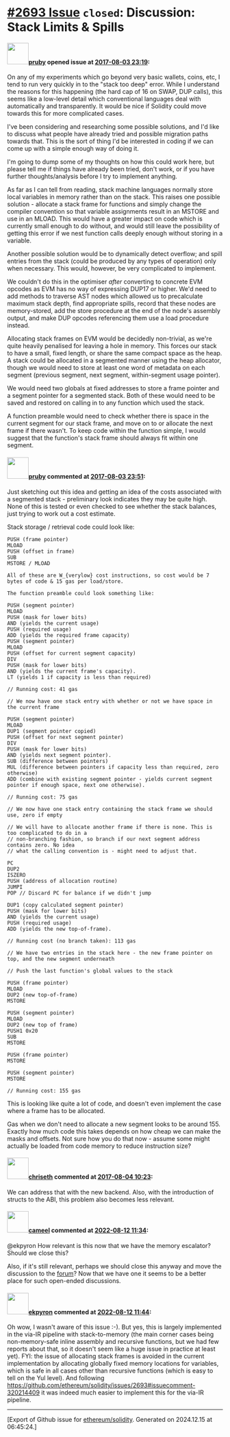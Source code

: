 # [\#2693 Issue](https://github.com/ethereum/solidity/issues/2693) `closed`: Discussion: Stack Limits & Spills

#### <img src="https://avatars.githubusercontent.com/u/133988?v=4" width="50">[pruby](https://github.com/pruby) opened issue at [2017-08-03 23:19](https://github.com/ethereum/solidity/issues/2693):

On any of my experiments which go beyond very basic wallets, coins, etc, I tend to run very quickly in to the "stack too deep" error. While I understand the reasons for this happening (the hard cap of 16 on SWAP, DUP calls), this seems like a low-level detail which conventional languages deal with automatically and transparently. It would be nice if Solidity could move towards this for more complicated cases.

I've been considering and researching some possible solutions, and I'd like to discuss what people have already tried and possible migration paths towards that. This is the sort of thing I'd be interested in coding if we can come up with a simple enough way of doing it.

I'm going to dump some of my thoughts on how this could work here, but please tell me if things have already been tried, don't work, or if you have further thoughts/analysis before I try to implement anything.

As far as I can tell from reading, stack machine languages normally store local variables in memory rather than on the stack. This raises one possible solution - allocate a stack frame for functions and simply change the compiler convention so that variable assignments result in an MSTORE and use in an MLOAD. This would have a greater impact on code which is currently small enough to do without, and would still leave the possibility of getting this error if we nest function calls deeply enough without storing in a variable.

Another possible solution would be to dynamically detect overflow; and spill entries from the stack (could be produced by any types of operation) only when necessary. This would, however, be very complicated to implement.

We couldn't do this in the optimiser _after_ converting to concrete EVM opcodes as EVM has no way of expressing DUP17 or higher. We'd need to add methods to traverse AST nodes which allowed us to precalculate maximum stack depth, find appropriate spills, record that these nodes are memory-stored, add the store procedure at the end of the node's assembly output, and make DUP opcodes referencing them use a load procedure instead.

Allocating stack frames on EVM would be decidedly non-trivial, as we're quite heavily penalised for leaving a hole in memory. This forces our stack to have a small, fixed length, or share the same compact space as the heap. A stack could be allocated in a segmented manner using the heap allocator, though we would need to store at least one word of metadata on each segment (previous segment, next segment, within-segment usage pointer).

We would need two globals at fixed addresses to store a frame pointer and a segment pointer for a segmented stack. Both of these would need to be saved and restored on calling in to any function which used the stack.

A function preamble would need to check whether there is space in the current segment for our stack frame, and move on to or allocate the next frame if there wasn't. To keep code within the function simple, I would suggest that the function's stack frame should always fit within one segment.

#### <img src="https://avatars.githubusercontent.com/u/133988?v=4" width="50">[pruby](https://github.com/pruby) commented at [2017-08-03 23:51](https://github.com/ethereum/solidity/issues/2693#issuecomment-320119766):

Just sketching out this idea and getting an idea of the costs associated with a segmented stack - preliminary look indicates they may be quite high. None of this is tested or even checked to see whether the stack balances, just trying to work out a cost estimate.

Stack storage / retrieval code could look like:

```
PUSH (frame pointer)
MLOAD
PUSH (offset in frame)
SUB
MSTORE / MLOAD

All of these are W_{verylow} cost instructions, so cost would be 7 bytes of code & 15 gas per load/store.

The function preamble could look something like:

PUSH (segment pointer)
MLOAD
PUSH (mask for lower bits)
AND (yields the current usage)
PUSH (required usage)
ADD (yields the required frame capacity)
PUSH (segment pointer)
MLOAD
PUSH (offset for current segment capacity)
DIV
PUSH (mask for lower bits)
AND (yields the current frame's capacity).
LT (yields 1 if capacity is less than required)

// Running cost: 41 gas

// We now have one stack entry with whether or not we have space in the current frame

PUSH (segment pointer)
MLOAD
DUP1 (segment pointer copied)
PUSH (offset for next segment pointer)
DIV
PUSH (mask for lower bits)
AND (yields next segment pointer).
SUB (difference between pointers)
MUL (difference between pointers if capacity less than required, zero otherwise)
ADD (combine with existing segment pointer - yields current segment pointer if enough space, next one otherwise).

// Running cost: 75 gas

// We now have one stack entry containing the stack frame we should use, zero if empty

// We will have to allocate another frame if there is none. This is too complicated to do in a
// non-branching fashion, so branch if our next segment address contains zero. No idea
// what the calling convention is - might need to adjust that.

PC
DUP2
ISZERO
PUSH (address of allocation routine)
JUMPI
POP // Discard PC for balance if we didn't jump

DUP1 (copy calculated segment pointer)
PUSH (mask for lower bits)
AND (yields the current usage)
PUSH (required usage)
ADD (yields the new top-of-frame).

// Running cost (no branch taken): 113 gas

// We have two entries in the stack here - the new frame pointer on top, and the new segment underneath

// Push the last function's global values to the stack

PUSH (frame pointer)
MLOAD
DUP2 (new top-of-frame)
MSTORE

PUSH (segment pointer)
MLOAD
DUP2 (new top of frame)
PUSH1 0x20
SUB
MSTORE

PUSH (frame pointer)
MSTORE

PUSH (segment pointer)
MSTORE

// Running cost: 155 gas
```

This is looking like quite a lot of code, and doesn't even implement the case where a frame has to be allocated.

Gas when we don't need to allocate a new segment looks to be around 155. Exactly how much code this takes depends on how cheap we can make the masks and offsets. Not sure how you do that now - assume some might actually be loaded from code memory to reduce instruction size?

#### <img src="https://avatars.githubusercontent.com/u/9073706?v=4" width="50">[chriseth](https://github.com/chriseth) commented at [2017-08-04 10:23](https://github.com/ethereum/solidity/issues/2693#issuecomment-320214409):

We can address that with the new backend. Also, with the introduction of structs to the ABI, this problem also becomes less relevant.

#### <img src="https://avatars.githubusercontent.com/u/137030?v=4" width="50">[cameel](https://github.com/cameel) commented at [2022-08-12 11:34](https://github.com/ethereum/solidity/issues/2693#issuecomment-1213017615):

@ekpyron How relevant is this now that we have the memory escalator? Should we close this?

Also, if it's still relevant, perhaps we should close this anyway and move the discussion to the [forum](https://forum.soliditylang.org/)? Now that we have one it seems to be a better place for such open-ended discussions.

#### <img src="https://avatars.githubusercontent.com/u/1347491?v=4" width="50">[ekpyron](https://github.com/ekpyron) commented at [2022-08-12 11:44](https://github.com/ethereum/solidity/issues/2693#issuecomment-1213025842):

Oh wow, I wasn't aware of this issue :-).
But yes, this is largely implemented in the via-IR pipeline with stack-to-memory (the main corner cases being non-memory-safe inline assembly and recursive functions, but we had few reports about that, so it doesn't seem like a huge issue in practice at least yet).
FYI: the issue of allocating stack frames is avoided in the current implementation by allocating globally fixed memory locations for variables, which is safe in all cases other than recursive functions (which is easy to tell on the Yul level). And following https://github.com/ethereum/solidity/issues/2693#issuecomment-320214409 it was indeed much easier to implement this for the via-IR pipeline.


-------------------------------------------------------------------------------



[Export of Github issue for [ethereum/solidity](https://github.com/ethereum/solidity). Generated on 2024.12.15 at 06:45:24.]
